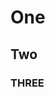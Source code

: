 # One

## Two

### THREE

<!-- markdownlint-configure-file {
  "MD043": {
    "headings": [
      "# One",
      "## Two",
      "### Three",
      "*"
    ]
  }
} -->
